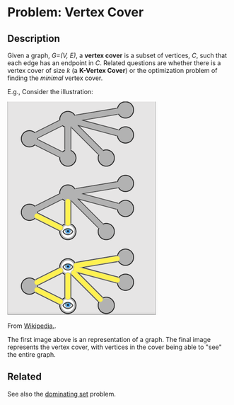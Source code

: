 # Problem: Vertex Cover

## Description

Given a graph, *G=(V, E)*, a **vertex cover** is a subset of vertices, *C*, such that each edge has an endpoint in *C*. Related questions are whether there is a vertex cover of size *k* (a **K-Vertex Cover**) or the optimization problem of finding the *minimal* vertex cover.

E.g., Consider the illustration:

![Vertex Cover Example](images/vertex_cover.png)

From [Wikipedia.](https://en.wikipedia.org/wiki/Vertex_cover).

The first image above is an representation of a graph. The final image represents the vertex cover, with vertices in the cover being able to "see" the entire graph.

## Related
See also the [dominating set](https://github.com/joshuaguerin/Answer-Set-Programming-Algorithms/tree/master/Dominating-Set) problem.
